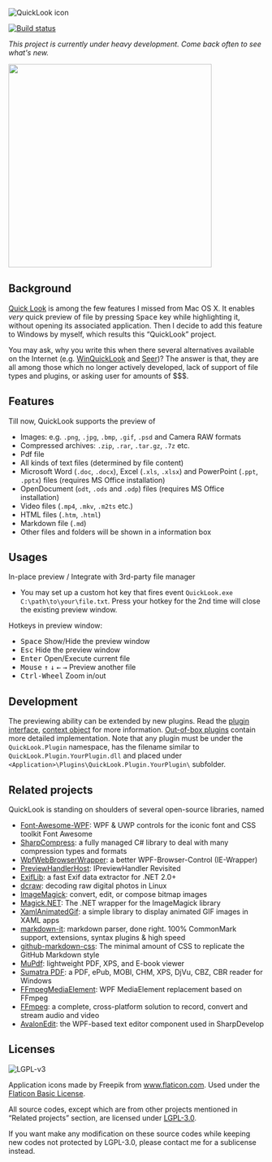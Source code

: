 ![QuickLook icon](https://cloud.githubusercontent.com/assets/1687847/26008086/060d9cca-374c-11e7-9345-7f0f0f91a421.png)

[![Build status](https://ci.appveyor.com/api/projects/status/w5lx1mlq8b0mb8fo?svg=true)](https://ci.appveyor.com/project/xupefei/quicklook)

*This project is currently under heavy development. Come back often to see what's new.*

<img src="http://pooi.moe/QuickLook/sample.gif?2" width="400">

## Background
[Quick Look](https://en.wikipedia.org/wiki/Quick_Look) is among the few features I missed from Mac OS X. It enables *very* quick preview of file by pressing <kbd>Space</kbd> key while highlighting it, without opening its associated application. Then I decide to add this feature to Windows by myself, which results this “QuickLook” project.

You may ask, why you write this when there several alternatives available on the Internet (e.g. [WinQuickLook](https://github.com/shibayan/WinQuickLook) and [Seer](https://github.com/ccseer/Seer))? The answer is that, they are all among those which no longer actively developed, lack of support of file types and plugins, or asking user for amounts of $$$.

## Features
Till now, QuickLook supports the preview of 

 - Images: e.g. `.png`, `.jpg`, `.bmp`, `.gif`, `.psd` and Camera RAW formats
 - Compressed archives: `.zip`, `.rar`, `.tar.gz`, `.7z` etc.
 - Pdf file
 - All kinds of text files (determined by file content)
 - Microsoft Word (`.doc`, `.docx`), Excel (`.xls`, `.xlsx`) and PowerPoint (`.ppt`, `.pptx`) files (requires MS Office installation)
 - OpenDocument (`odt`, `.ods` and `.odp`) files (requires MS Office installation)
 - Video files (`.mp4`, `.mkv`, `.m2ts` etc.)
 - HTML files (`.htm`, `.html`)
 - Markdown file (`.md`)
 - Other files and folders will be shown in a information box

## Usages
In-place preview / Integrate with 3rd-party file manager
 - You may set up a custom hot key that fires event `QuickLook.exe C:\path\to\your\file.txt`. Press your hotkey for the 2nd time will close the existing preview window.
 
Hotkeys in preview window:

 - <kbd>Space</kbd> Show/Hide the preview window
 - <kbd>Esc</kbd> Hide the preview window
 - <kbd>Enter</kbd> Open/Execute current file
 - <kbd>Mouse️</kbd> <kbd>↑</kbd> <kbd>↓</kbd> <kbd>←</kbd> <kbd>→</kbd> Preview another file
 - <kbd>Ctrl-Wheel</kbd> Zoom in/out

## Development

The previewing ability can be extended by new plugins. Read the [plugin interface](https://github.com/xupefei/QuickLook/blob/master/QuickLook/Plugin/IViewer.cs), [context object](https://github.com/xupefei/QuickLook/blob/master/QuickLook/Plugin/ContextObject.cs) for more information. [Out-of-box plugins](https://github.com/xupefei/QuickLook/tree/master/QuickLook.Plugin) contain more detailed implementation.
Note that any plugin must be under the `QuickLook.Plugin` namespace, has the filename similar to `QuickLook.Plugin.YourPlugin.dll` and placed under `<Application>\Plugins\QuickLook.Plugin.YourPlugin\` subfolder.

## Related projects

QuickLook is standing on shoulders of several open-source libraries, named

 - [Font-Awesome-WPF](https://github.com/charri/Font-Awesome-WPF): WPF & UWP controls for the iconic font and CSS toolkit Font Awesome
 - [SharpCompress](https://github.com/adamhathcock/sharpcompress): a fully managed C# library to deal with many compression types and formats
 - [WpfWebBrowserWrapper](https://www.codeproject.com/Articles/555302/A-better-WPF-Browser-Control-IE-Wrapper): a better WPF-Browser-Control (IE-Wrapper)
 - [PreviewHandlerHost](http://www.brad-smith.info/blog/archives/79): IPreviewHandler Revisited
 - [ExifLib](https://www.codeproject.com/Articles/36342/ExifLib-A-Fast-Exif-Data-Extractor-for-NET): a fast Exif data extractor for .NET 2.0+
 - [dcraw](http://www.cybercom.net/~dcoffin/dcraw/): decoding raw digital photos in Linux
 - [ImageMagick](http://www.imagemagick.org): convert, edit, or compose bitmap images
 - [Magick.NET](https://github.com/dlemstra/Magick.NET): The .NET wrapper for the ImageMagick library
 - [XamlAnimatedGif](https://github.com/XamlAnimatedGif/XamlAnimatedGif): a simple library to display animated GIF images in XAML apps
 - [markdown-it](https://github.com/markdown-it/markdown-it): markdown parser, done right. 100% CommonMark support, extensions, syntax plugins & high speed
 - [github-markdown-css](https://github.com/sindresorhus/github-markdown-css): The minimal amount of CSS to replicate the GitHub Markdown style
 - [MuPdf](https://mupdf.com/): lightweight PDF, XPS, and E-book viewer
 -  [Sumatra PDF](https://www.sumatrapdfreader.org): a PDF, ePub, MOBI, CHM, XPS, DjVu, CBZ, CBR reader for Windows
 - [FFmpegMediaElement](https://github.com/unosquare/ffmediaelement/tree/master/Unosquare.FFmpegMediaElement): WPF MediaElement replacement based on FFmpeg
 - [FFmpeg](https://ffmpeg.org/): a complete, cross-platform solution to record, convert and stream audio and video
 - [AvalonEdit](https://github.com/icsharpcode/AvalonEdit): the WPF-based text editor component used in SharpDevelop

## Licenses

![LGPL-v3](http://www.gnu.org/graphics/lgplv3-147x51.png)

Application icons made by Freepik from www.flaticon.com. Used under the [Flaticon Basic License](http://file000.flaticon.com/downloads/license/license.pdf).

All source codes, except which are from other projects mentioned in “Related projects” section, are licensed under [LGPL-3.0](https://opensource.org/licenses/LGPL-3.0).

If you want make any modification on these source codes while keeping new codes not protected by LGPL-3.0, please contact me for a sublicense instead.
